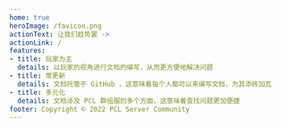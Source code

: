 ```yaml
---
home: true
heroImage: /favicon.png
actionText: 让我们趋势罢 ->
actionLink: /
features:
- title: 玩家为主
  details: 以玩家的视角进行文档的编写，从而更方便地解决问题
- title: 常更新
  details: 文档托管于 GitHub ，这意味着每个人都可以来编写文档，为其添砖加瓦
- title: 多元化
  details: 文档涉及 PCL 群组服的多个方面，这意味着查找问题更加便捷
footer: Copyright © 2022 PCL Server Community
---
```


